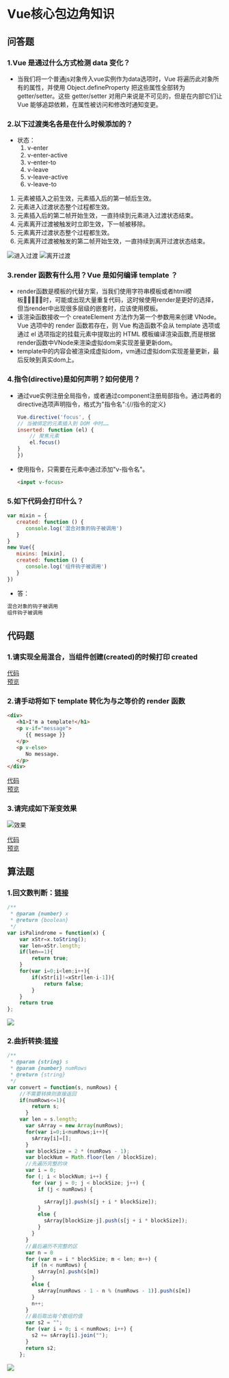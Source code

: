 # Vue核心包边角知识

## 问答题

### 1.Vue 是通过什么方式检测 data 变化？

- 当我们将一个普通js对象传入vue实例作为data选项时，Vue 将遍历此对象所有的属性，并使用 Object.defineProperty 把这些属性全部转为 getter/setter。这些 getter/setter 对用户来说是不可见的，但是在内部它们让 Vue 能够追踪依赖，在属性被访问和修改时通知变更。

### 2.以下过渡类名各是在什么时候添加的？

- 状态：
  1. v-enter
  2. v-enter-active
  3. v-enter-to
  4. v-leave
  5. v-leave-active
  6. v-leave-to

1. 元素被插入之前生效，元素插入后的第一帧后生效。
2. 元素进入过渡状态整个过程都生效。
3. 元素插入后的第二帧开始生效，一直持续到元素进入过渡状态结束。
4. 元素离开过渡被触发时立即生效，下一帧被移除。
5. 元素离开过渡状态整个过程都生效。
6. 元素离开过渡被触发的第二帧开始生效，一直持续到离开过渡状态结束。

![进入过渡](https://cn.vuejs.org/images/transition.png)
![离开过渡](https://cn.vuejs.org/images/transition.png)

### 3.render 函数有什么用？Vue 是如何编译 template ？

- render函数是模板的代替方案，当我们使用字符串模板或者html模板时，可能或出现大量重复代码，这时候使用render是更好的选择，但当render中出现很多层级的嵌套时，应该使用模板。
- 该渲染函数接收一个 createElement 方法作为第一个参数用来创建 VNode。Vue 选项中的 render 函数若存在，则 Vue 构造函数不会从 template 选项或通过 el 选项指定的挂载元素中提取出的 HTML 模板编译渲染函数,而是根据render函数中VNode来渲染虚拟dom来实现差量更新dom。
- template中的内容会被渲染成虚拟dom，vm通过虚拟dom实现差量更新，最后反映到真实dom上。

### 4.指令(directive)是如何声明？如何使用？

- 通过vue实例注册全局指令，或者通过component注册局部指令。通过两者的directive选项声明指令，格式为"指令名":{//指令的定义}

    ```js
    Vue.directive('focus', {
    // 当被绑定的元素插入到 DOM 中时……
    inserted: function (el) {
        // 聚焦元素
        el.focus()
    }
    })
    ```

- 使用指令，只需要在元素中通过添加"v-指令名"。

    ```html
    <input v-focus>
    ```

### 5.如下代码会打印什么？

```js
var mixin = {
   created: function () {
      console.log('混合对象的钩子被调用')
   }
}
new Vue({
   mixins: [mixin],
   created: function () {
      console.log('组件钩子被调用')
   }
})
```

- 答：

```js
混合对象的钩子被调用
组件钩子被调用
```

## 代码题

### 1.请实现全局混合，当组件创建(created)的时候打印 created

[代码](https://github.com/LeoneKuma/mfs-homework/blob/master/Senior_22_vue/mixin.html)  
[预览](https://leonekuma.github.io/mfs-homework/Senior_22_vue/mixin.html)

### 2.请手动将如下 template 转化为与之等价的 render 函数

```html
<div>
   <h1>I'm a template!</h1>
   <p v-if="message">
      {{ message }}
   </p>
   <p v-else>
      No message.
   </p>
</div>
```

[代码](https://github.com/LeoneKuma/mfs-homework/blob/master/Senior_22_vue/render.html)  
[预览](https://leonekuma.github.io/mfs-homework/Senior_22_vue/render.html)

### 3.请完成如下渐变效果

![效果](http://static.mafengshe.com/work/vue/transation.gif)

[代码](https://github.com/LeoneKuma/mfs-homework/blob/master/Senior_22_vue/transition.html)  
[预览](https://leonekuma.github.io/mfs-homework/Senior_22_vue/transition.html)

## 算法题

### 1.回文数判断：[链接](https://leetcode-cn.com/problems/palindrome-number/submissions/)

```js
/**
 * @param {number} x
 * @return {boolean}
 */
var isPalindrome = function(x) {
    var xStr=x.toString();
    var len=xStr.length;
    if(len==1){
        return true;
    }
    for(var i=0;i<len;i++){
        if(xStr[i]!=xStr[len-i-1]){
            return false;
        }
    }
    return true  
};

```
![](https://work.mafengshe.com/static/upload/article/pic1572007068923.jpg)

### 2.曲折转换:[链接](https://leetcode-cn.com/problems/zigzag-conversion/)

```js
/**
 * @param {string} s
 * @param {number} numRows
 * @return {string}
 */
var convert = function(s, numRows) {
    //不需要转换则直接返回
    if(numRows<=1){
        return s;
      }
    var len = s.length;
      var sArray = new Array(numRows);
      for(var i=0;i<numRows;i++){
        sArray[i]=[];
      }
      var blockSize = 2 * (numRows - 1);
      var blockNum = Math.floor(len / blockSize); 
      //先遍历完整的块
      var i = 0;
      for (; i < blockNum; i++) {
        for (var j = 0; j < blockSize; j++) {
          if (j < numRows) {

            sArray[j].push(s[j + i * blockSize]);
          }
          else {
            sArray[blockSize-j].push(s[j + i * blockSize]);
          }
        }
      }
      //最后遍历不完整的区
      var n = 0
      for (var m = i * blockSize; m < len; m++) {
        if (n < numRows) {
          sArray[n].push(s[m])
        }
        else {
          sArray[numRows - 1 - n % (numRows - 1)].push(s[m])
        }
        n++;
      }
      //最后取出每个数组的值
      var s2 = "";
      for (var i = 0; i < numRows; i++) {
        s2 += sArray[i].join("");
      }
      return s2;
    };
```

![](https://work.mafengshe.com/static/upload/article/pic1572007069858.jpg)